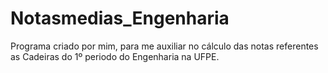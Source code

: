 # Notasmedias_Engenharia
 Programa criado por mim, para me auxiliar no cálculo das notas referentes as Cadeiras do 1º periodo do Engenharia na UFPE. 

